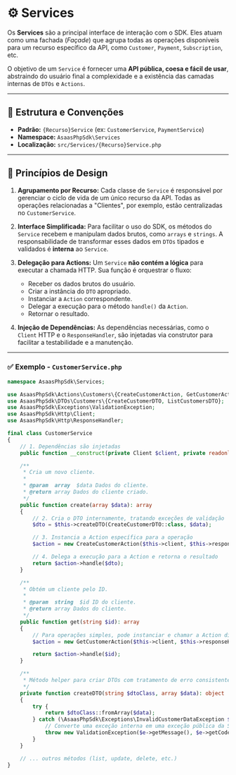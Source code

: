 # ⚙️ Services

Os **Services** são a principal interface de interação com o SDK. Eles atuam como uma fachada (_Façade_) que agrupa todas as operações disponíveis para um recurso específico da API, como `Customer`, `Payment`, `Subscription`, etc.

O objetivo de um `Service` é fornecer uma **API pública, coesa e fácil de usar**, abstraindo do usuário final a complexidade e a existência das camadas internas de `DTOs` e `Actions`.

---

## 📌 Estrutura e Convenções

- **Padrão:** `{Recurso}Service` (ex: `CustomerService`, `PaymentService`)
- **Namespace:** `AsaasPhpSdk\Services`
- **Localização:** `src/Services/{Recurso}Service.php`

---

## 🧭 Princípios de Design

1.  **Agrupamento por Recurso:** Cada classe de `Service` é responsável por gerenciar o ciclo de vida de um único recurso da API. Todas as operações relacionadas a "Clientes", por exemplo, estão centralizadas no `CustomerService`.

2.  **Interface Simplificada:** Para facilitar o uso do SDK, os métodos do `Service` recebem e manipulam dados brutos, como `arrays` e `strings`. A responsabilidade de transformar esses dados em `DTOs` tipados e validados é **interna** ao `Service`.

3.  **Delegação para Actions:** Um `Service` **não contém a lógica** para executar a chamada HTTP. Sua função é orquestrar o fluxo:

    - Receber os dados brutos do usuário.
    - Criar a instância do `DTO` apropriado.
    - Instanciar a `Action` correspondente.
    - Delegar a execução para o método `handle()` da `Action`.
    - Retornar o resultado.

4.  **Injeção de Dependências:** As dependências necessárias, como o `Client` HTTP e o `ResponseHandler`, são injetadas via construtor para facilitar a testabilidade e a manutenção.

---

### ✅ Exemplo - `CustomerService.php`

```php
namespace AsaasPhpSdk\Services;

use AsaasPhpSdk\Actions\Customers\{CreateCustomerAction, GetCustomerAction, ListCustomersAction};
use AsaasPhpSdk\DTOs\Customers\{CreateCustomerDTO, ListCustomersDTO};
use AsaasPhpSdk\Exceptions\ValidationException;
use AsaasPhpSdk\Http\Client;
use AsaasPhpSdk\Http\ResponseHandler;

final class CustomerService
{
    // 1. Dependências são injetadas
    public function __construct(private Client $client, private readonly ResponseHandler $responseHandler = new ResponseHandler) {}

    /**
     * Cria um novo cliente.
     *
     * @param  array  $data Dados do cliente.
     * @return array Dados do cliente criado.
     */
    public function create(array $data): array
    {
        // 2. Cria o DTO internamente, tratando exceções de validação
        $dto = $this->createDTO(CreateCustomerDTO::class, $data);

        // 3. Instancia a Action específica para a operação
        $action = new CreateCustomerAction($this->client, $this->responseHandler);

        // 4. Delega a execução para a Action e retorna o resultado
        return $action->handle($dto);
    }

    /**
     * Obtém um cliente pelo ID.
     *
     * @param  string  $id ID do cliente.
     * @return array Dados do cliente.
     */
    public function get(string $id): array
    {
        // Para operações simples, pode instanciar e chamar a Action diretamente
        $action = new GetCustomerAction($this->client, $this->responseHandler);

        return $action->handle($id);
    }

    /**
     * Método helper para criar DTOs com tratamento de erro consistente.
     */
    private function createDTO(string $dtoClass, array $data): object
    {
        try {
            return $dtoClass::fromArray($data);
        } catch (\AsaasPhpSdk\Exceptions\InvalidCustomerDataException $e) {
            // Converte uma exceção interna em uma exceção pública da SDK
            throw new ValidationException($e->getMessage(), $e->getCode(), $e);
        }
    }

    // ... outros métodos (list, update, delete, etc.)
}
```
